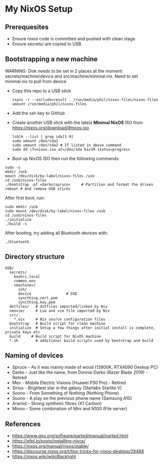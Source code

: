 # My NixOS Setup

## Prerequesites
* Ensure nixos code is committed and pushed with clean stage
* Ensure secrets/ are copied to USB

## Bootstrapping a new machine

WARNING: Disk needs to be set in 2 places at the moment: secrets/machine/device
and src/machine/minimal.nix. Need to set minimal.nix to pull from device


* Copy this repo to a USB stick
    ```
    rsync -r --exclude=result . /run/media/phil/nixos-files/nixos-files
    umount /run/media/phil/nixos-files
    ```
* Add the ssh key to GitHub
* Create another USB stick with the latest **Minimal NixOS** ISO from https://nixos.org/download/#nixos-iso
    ```
    lsblk --list | grep sda[1-9]
    sudo umount /dev/sda1
    sudo umount /dev/sda2 # If listed in above command
    sudo dd if=nixos.iso of=/dev/sda bs=1M status=progress
    ```

* Boot up NixOS ISO then run the following commands:
```
sudo -s
mkdir /usb
mount /dev/disk/by-label/nixos-files /usb
cd /usb/nixos-files
./bootstrap -pf <darko|spruce>     # Partition and format the drives
reboot # And remove USB sticks
```

After first boot, run:
```
sudo mkdir /usb
sudo mount /dev/disk/by-label/nixos-files /usb
cd /usb/nixos-files
./initialize
./build -s
```

After booting, try adding all Bluetooth devices with:
```
./bluetooth
```

## Directory structure

```
USB/
  secrets/
    bashrc.local
    common.env
    <machine>/
      ssh/
      device                # SSD
      syncthing.cert.pem
      syncthing.key.pem
  dotfiles/   # dotfiles imported/linked by Nix
  neovim/     # Lua and vim file imported by Nix
  src/
    *.nix     # Nix source configuration files
  bootstrap   # Build script for clean machine
  initialize  # Setup a few things after initial install is complete, private keys etc
  build     # Build script for NixOS machine
  *.sh        # additional build scripts used by bootstrap and build
```

## Naming of devices
* Spruce - As it was mainly made of wood (13900K, RTX4090 Deskop PC)
* Darko - Just like the name, from Donnie Darko (Razer Blade 2019) - Retired
* Mev - Mobile Electric Visions (Huawei P30 Pro) - Retired
* Sirius - Brightest star in the galaxy (Starlabs Starlite V)
* Soono - From Something of Nothing (Nothing Phone)
* Suuno - A play on the previous phone name (Samsung A15)
* Aramid - Strong synthetic fibres (X1 Carbon)
* Minoo - Some combination of Mini and N100 (File server)

## References
* https://www.gnu.org/software/parted/manual/parted.html
* https://qfpl.io/posts/installing-nixos/
* https://nixos.org/manual/nixos/stable/
* https://discourse.nixos.org/t/tips-tricks-for-nixos-desktop/28488
* https://nixos.wiki/wiki/Backlight